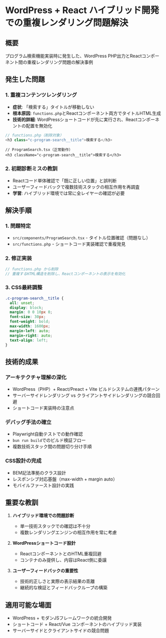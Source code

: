 # WordPress + React ハイブリッド開発での重複レンダリング問題解決

## 概要
プログラム検索機能実装時に発生した、WordPress PHP出力とReactコンポーネント間の重複レンダリング問題の解決事例

## 発生した問題

### 1. 重複コンテンツレンダリング
- **症状**: 「検索する」タイトルが移動しない
- **根本原因**: `functions.php`とReactコンポーネント両方でタイトルHTML生成
- **技術的詳細**: WordPressショートコードが先に実行され、Reactコンポーネントの配置を無効化

```php
// functions.php（削除対象）
<h3 class="c-program-search__title">検索する</h3>
```

```tsx
// ProgramSearch.tsx（正常動作）
<h3 className="c-program-search__title">検索する</h3>
```

### 2. 初期診断ミスの教訓
- Reactコード単体確認で「既に正しい位置」と誤判断
- ユーザーフィードバックで複数技術スタックの相互作用を再調査
- **学習**: ハイブリッド環境では常に全レイヤーの確認が必要

## 解決手順

### 1. 問題特定
- `src/components/ProgramSearch.tsx` - タイトル位置確認（問題なし）
- `src/functions.php` - ショートコード実装確認で重複発見

### 2. 修正実装
```php
// functions.php から削除
// 重複するHTML構造を削除し、Reactコンポーネントの表示を有効化
```

### 3. CSS最終調整
```scss
.c-program-search__title {
  all: unset;
  display: block;
  margin: 0 0 10px 0;
  font-size: 30px;
  font-weight: bold;
  max-width: 1600px;
  margin-left: auto;
  margin-right: auto;
  text-align: left;
}
```

## 技術的成果

### アーキテクチャ理解の深化
- WordPress（PHP）+ React/Preact + Vite ビルドシステムの連携パターン
- サーバーサイドレンダリング vs クライアントサイドレンダリングの競合回避
- ショートコード実装時の注意点

### デバッグ手法の確立
- Playwright自動テストでの動作確認
- `bun run build`でのビルド検証フロー
- 複数技術スタック間の問題切り分け手順

### CSS設計の完成
- BEM記法準拠のクラス設計
- レスポンシブ対応基盤（max-width + margin auto）
- モバイルファースト設計の実践

## 重要な教訓

1. **ハイブリッド環境での問題診断**
   - 単一技術スタックでの確認は不十分
   - 複数レンダリングエンジンの相互作用を常に考慮

2. **WordPressショートコード設計**
   - ReactコンポーネントとのHTML重複回避
   - コンテナのみ提供し、内容はReact側に委譲

3. **ユーザーフィードバックの重要性**
   - 技術的正しさと実際の表示結果の乖離
   - 継続的な検証とフィードバックループの構築

## 適用可能な場面
- WordPress + モダンJSフレームワークの統合開発
- ショートコード + React/Vue コンポーネントのハイブリッド実装
- サーバーサイドとクライアントサイドの競合問題